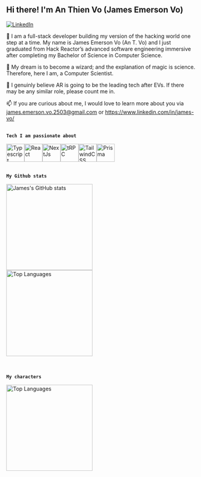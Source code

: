 Hi there! I'm An Thien Vo (James Emerson Vo)
<br/>
--------------------------------------------------------
<a href="https://www.linkedin.com/in/james-vo/" rel="nofollow">
  <img src="https://camo.githubusercontent.com/349d4ee21811d5fe1f4c97ceb303f9cc33c46375e758https://www.linkedin.com/in/james-vo/5d27621e4e646fc1c4b8/68747470733a2f2f696d672e736869656c64732e696f2f62616467652f77686974656c697361622532302d2532333030373742352e7376673f267374796c653d666c61742d737175617265266c6f676f3d6c696e6b6564696e266c6f676f436f6c6f723d7768697465266c696e6b3d68747470733a2f2f7777772e6c696e6b6564696e2e636f6d2f696e2f77686974656c697361622f" alt="LinkedIn" data-canonical-src="https://img.shields.io/badge/james-vo%20-%230077B5.svg?&amp;style=flat-square&amp;logo=linkedin&amp;logoColor=white&amp;link=https://www.linkedin.com/in/james-vo/" style="max-width: 100%;"></a>


🤔 I am a full-stack developer building my version of the hacking world one step at a time. My name is James Emerson Vo (An T. Vo) and I just graduated from Hack Reactor’s advanced software engineering immersive after completing my Bachelor of Science in Computer Science.

🌱 My dream is to become a wizard; and the explanation of magic is science. Therefore, here I am, a Computer Scientist.

🔭 I genuinly believe AR is going to be the leading tech after EVs. If there may be any similar role, please count me in.

📫 If you are curious about me, I would love to learn more about you via james.emerson.vo.2503@gmail.com or https://www.linkedin.com/in/james-vo/
<br/>
<br/>


**`Tech I am passionate about`**
<div style="display: flex; ">
  <a href="https://www.typescriptlang.org"><img src="https://raw.githubusercontent.com/danielcranney/readme-generator/main/public/icons/skills/typescript-colored.svg" width="48" height="48" alt="Typescript" /></a>
  <a href="https://www.reactjs.org"><img src="https://raw.githubusercontent.com/danielcranney/readme-generator/main/public/icons/skills/react-colored.svg" width="48" height="48" alt="React" /></a>
  <a href="https://www.nextjs.org"><img src="https://raw.githubusercontent.com/danielcranney/readme-generator/main/public/icons/skills/nextjs-colored-dark.svg" width="48" height="48" alt="NextJs" /></a>
  <a href="https://trpc.io"><img src="https://avatars.githubusercontent.com/u/78011399?s=200&v=4" width="48" height="48" alt="tRPC"/></a>
  <a href="https://www.tailwindcss.com"><img src="https://raw.githubusercontent.com/danielcranney/readme-generator/main/public/icons/skills/tailwindcss-colored.svg" width="48" height="48" alt="TailwindCSS" /></a>
  <a href="https://prisma.io"><img src="https://www.prisma.io/images/favicon-32x32.png" width="48" height="48" alt="Prisma" /></a>
</div>
<br/>


**`My Github stats`**

<div style="display: flex; ">
  <img src="https://github-readme-stats.vercel.app/api?username=jamesEmerson112&show_icons=true&hide=&count_private=true&title_color=0891b2&text_color=e4e4e7&icon_color=0891b2&bg_color=3f3f46&hide_border=true&show_icons=true" alt="James's GitHub stats" height="229" />

</div>

<div style="display: flex; ">
  <img src="https://github-readme-stats.vercel.app/api/top-langs/?username=jamesEmerson112&layout=compact&langs_count=10&title_color=0891b2&text_color=e4e4e7&icon_color=0891b2&bg_color=3f3f46&hide_border=true&locale=en&custom_title=Top%20%Languages" alt="Top Languages" height="229" />
</div>
<br/>
<br/>


**`My characters`**
<div>
  <img src="https://user-images.githubusercontent.com/36806380/205413241-9537be31-bd86-41be-a9b5-7dad6b950a53.png" alt="Top Languages" height="229" />
<div>

<!--
**jamesEmerson112/jamesEmerson112** is a ✨ _special_ ✨ repository because its `README.md` (this file) appears on your GitHub profile.

Here are some ideas to get you started:

- 🔭 I’m currently working on ...
- 🌱 I’m currently learning ...
- 👯 I’m looking to collaborate on ...
- 🤔 I’m looking for help with ...
- 💬 Ask me about ...
- 📫 How to reach me: ...
- 😄 Pronouns: ...
- ⚡ Fun fact: ...
-->
